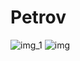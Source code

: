 # Petrov
![img_1](https://user-images.githubusercontent.com/59141793/206187761-2ebd85b7-220b-4e67-b6e1-7cd28512d210.png)
![img](https://user-images.githubusercontent.com/59141793/206187769-9b197537-2189-4759-8d0b-c947b23cb0a5.png)
